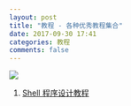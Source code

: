 ```yaml
---
layout: post
title: "教程 - 各种优秀教程集合"
date: 2017-09-30 17:41
categories: 教程
comments: false
---
```


![](https://timgsa.baidu.com/timg?image&quality=80&size=b9999_10000&sec=1506774506155&di=3bcfa4f598b235071da0c1a7640d1daf&imgtype=0&src=http%3A%2F%2Fimg2.niutuku.com%2Fdesk%2F1208%2F1446%2Fntk-1446-13755.jpg)

1. [Shell 程序设计教程](http://opus.konghy.cn/shell-tutorial/)
